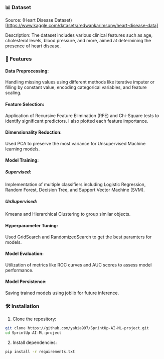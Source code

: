 ### 📊 Dataset
Source: (Heart Disease Dataset)[https://www.kaggle.com/datasets/redwankarimsony/heart-disease-data]

Description: The dataset includes various clinical features such as age, cholesterol levels, blood pressure, and more, aimed at determining the presence of heart disease.

### 🚀 Features
#### Data Preprocessing:
Handling missing values using different methods like iterative imputer or filling by constant value, encoding categorical variables, and feature scaling.

#### Feature Selection:
Application of Recursive Feature Elimination (RFE) and Chi-Square tests to identify significant predictors. I also plotted each feature importance.

#### Dimensionality Reduction:
Used PCA to preserve the most variance for Unsupervised Machine learning models.

#### Model Training:
##### Supervised:
Implementation of multiple classifiers including Logistic Regression, Random Forest, Decision Tree, and Support Vector Machine (SVM).

##### UnSupervised:
Kmeans and Hierarchical Clustering to group similar objects.

#### Hyperparameter Tuning:
Used GridSearch and RandomizedSearch to get the best paramters for models.

#### Model Evaluation:
Utilization of metrics like ROC curves and AUC scores to assess model performance.

#### Model Persistence:
Saving trained models using joblib for future inference.

### 🛠️ Installation
1. Clone the repository:
```bash
git clone https://github.com/yahia997/SprintUp-AI-ML-project.git
cd SprintUp-AI-ML-project
```
2. Install dependencies:
```bash
pip install -r requirements.txt
```
